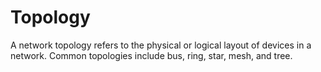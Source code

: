 # Topology

A network topology refers to the physical or logical layout of devices in a network. Common topologies include bus, ring, star, mesh, and tree.
